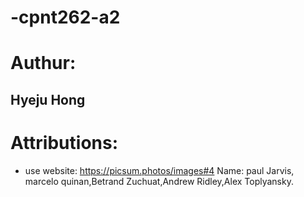 # -cpnt262-a2

# Authur:
## Hyeju Hong

# Attributions: 

-  use website: https://picsum.photos/images#4 
Name: paul Jarvis, marcelo quinan,Betrand Zuchuat,Andrew Ridley,Alex Toplyansky.
